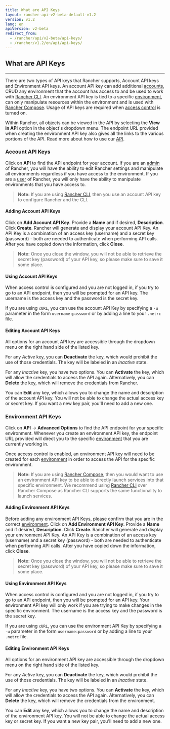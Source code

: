 ```yaml
---
title: What are API Keys
layout: rancher-api-v2-beta-default-v1.2
version: v1.2
lang: en
apiVersion: v2-beta
redirect_from:
  - /rancher/api/v2-beta/api-keys/
  - /rancher/v1.2/en/api/api-keys/
---
```


## What are API Keys
---

There are two types of API keys that Rancher supports, Account API keys and Environment API keys.  An account API key can add additional [accounts]({{[site.baseurl}}/rancher/{{page.version}}/{{page.lang}}/configuration/accounts/), CRUD any environment that the account has access to and be used to work with [Rancher CLI]({{site.baseurl}}/rancher/{{page.version}}/{{page.lang}}/cli/). An environment API key is tied to a specific [environment]({{site.baseurl}}/rancher/{{page.version}}/{{page.lang}}/environments/), can only manipulate resources within the environment and is used with [Rancher Compose]({{site.baseurl}}/rancher/{{page.version}}/{{page.lang}}/cattle/rancher-compose/). Usage of API keys are required when [access control]({{site.baseurl}}/rancher/{{page.version}}/{{page.lang}}/configuration/access-control/) is turned on.

Within Rancher, all objects can be viewed in the API by selecting the **View in API** option in the object's dropdown menu. The endpoint URL provided when creating the environment API key also gives all the links to the various portions of the API. Read more about how to use our [API]({{site.baseurl}}/rancher/{{page.version}}/{{page.lang}}/api/{{page.apiVersion}}/).

### Account API Keys

Click on **API** to find the API endpoint for your account. If you are an [admin]({{site.baseurl}}/rancher/{{page.version}}/{{page.lang}}/configuration/access-control/#admin) of Rancher, you will have the ability to edit Rancher settings and manipulate all environments regardless if you have access to the environment. If you are a [user]({{site.baseurl}}/rancher/{{page.version}}/{{page.lang}}/configuration/access-control/#user) of Rancher, you will only have the ability to manipulate environments that you have access to.

> **Note:** If you are using [Rancher CLI]({{site.baseurl}}/rancher/{{page.version}}/{{page.lang}}/cli/), then you use an account API key to configure Rancher and the CLI.

#### Adding Account API Keys

Click on **Add Account API Key**. Provide a **Name** and if desired, **Description**. Click **Create**. Rancher will generate and display your account API Key. An API Key is a combination of  an access key (username) and a secret key (password) - both are needed to authenticate when performing API calls. After you have copied down the information, click **Close**.

> **Note:** Once you close the window, you will not be able to retrieve the secret key (password) of your API key, so please make sure to save it some place.

#### Using Account API Keys

When access control is configured and you are not logged in, if you try to go to an API endpoint, then you will be prompted for an API key. The username is the access key and the password is the secret key.

If you are using `cURL`, you can use the account API Key by specifying a `-u` parameter in the form `username:password` or by adding a line to your `.netrc` file.

#### Editing Account API Keys

All options for an account API key are accessible through the dropdown menu on the right hand side of the listed key.

For any _Active_ key, you can **Deactivate** the key, which would prohibit the use of those credentials. The key will be labeled in an _Inactive_ state.

For any _Inactive_ key, you have two options. You can **Activate** the key, which will allow the credentials to access the API again. Alternatively, you can **Delete** the key, which will remove the credentials from Rancher.

You can **Edit** any key, which allows you to change the name and description of the account API key. You will not be able to change the actual access key or secret key. If you want a new key pair, you'll need to add a new one.

### Environment API Keys

Click on **API** -> **Advanced Options** to find the API endpoint for your specific environment. Whenever you create an environment API key, the endpoint URL provided will direct you to the specific [environment]({{site.baseurl}}/rancher/{{page.version}}/{{page.lang}}/environments/) that you are currently working in.

Once access control is enabled, an environment API key will need to be created for each [environment]({{site.baseurl}}/rancher/{{page.version}}/{{page.lang}}/environments/) in order to access the API for the specific environment.

> **Note:** If you are using [Rancher Compose]({{site.baseurl}}/rancher/{{page.version}}/{{page.lang}}/cattle/rancher-compose/), then you would want to use an environment API key to be able to directly launch services into that specific environment. We recommend using [Rancher CLI]({{site.baseurl}}/rancher/{{page.version}}/{{page.lang}}/cli/) over Rancher Compose as Rancher CLI supports the same functionality to launch services.

#### Adding Environment API Keys

Before adding any environment API Keys, please confirm that you are in the correct [environment]({{site.baseurl}}/rancher/{{page.version}}/{{page.lang}}/environments/). Click on **Add Environment API Key**. Provide a **Name** and if desired, **Description**. Click **Create**. Rancher will generate and display your environment API Key. An API Key is a combination of an access key (username) and a secret key (password) - both are needed to authenticate when performing API calls. After you have copied down the information, click **Close**.

> **Note:** Once you close the window, you will not be able to retrieve the secret key (password) of your API key, so please make sure to save it some place.

#### Using Environment API Keys

When access control is configured and you are not logged in, if you try to go to an API endpoint, then you will be prompted for an API key. Your environment API key will only work if you are trying to make changes in the specific environment.  The username is the access key and the password is the secret key.

If you are using `cURL`, you can use the environment API Key by specifying a `-u` parameter in the form `username:password` or by adding a line to your `.netrc` file.

#### Editing Environment API Keys

All options for an environment API key are accessible through the dropdown menu on the right hand side of the listed key.

For any _Active_ key, you can **Deactivate** the key, which would prohibit the use of those credentials. The key will be labeled in an _Inactive_ state.

For any _Inactive_ key, you have two options. You can **Activate** the key, which will allow the credentials to access the API again. Alternatively, you can **Delete** the key, which will remove the credentials from the environment.

You can **Edit** any key, which allows you to change the name and description of the environment API key. You will not be able to change the actual access key or secret key. If you want a new key pair, you'll need to add a new one.

